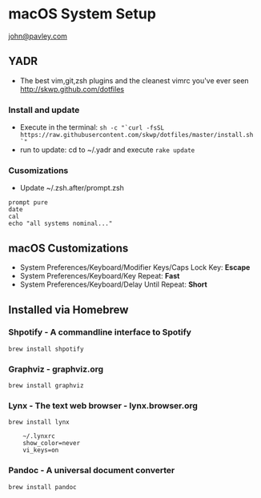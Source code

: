 # macOS System Setup
john@pavley.com

## YADR

- The best vim,git,zsh plugins and the cleanest vimrc you've ever seen http://skwp.github.com/dotfiles

### Install and update

- Execute in the terminal: 
``` sh -c "`curl -fsSL https://raw.githubusercontent.com/skwp/dotfiles/master/install.sh `" ```
- run to update: cd to ~/.yadr and execute ``` rake update ```

### Cusomizations

- Update ~/.zsh.after/prompt.zsh

```
prompt pure
date
cal
echo "all systems nominal..."
```

## macOS Customizations

- System Preferences/Keyboard/Modifier Keys/Caps Lock Key: **Escape**
- System Preferences/Keyboard/Key Repeat: **Fast**
- System Preferences/Keyboard/Delay Until Repeat: **Short**

## Installed via Homebrew

### Shpotify - A commandline interface to Spotify

``` brew install shpotify ```

### Graphviz - graphviz.org

``` brew install graphviz ```

### Lynx - The text web browser - lynx.browser.org

``` brew install lynx ```

``` 
    ~/.lynxrc
    show_color=never
    vi_keys=on
```

### Pandoc - A universal document converter

``` brew install pandoc ```

